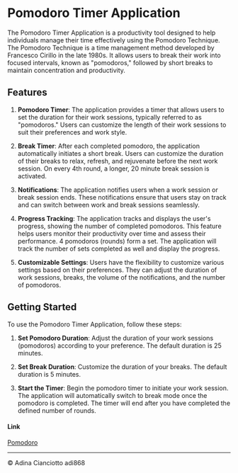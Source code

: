 # Pomodoro Timer Application

The Pomodoro Timer Application is a productivity tool designed to help individuals manage their time effectively using the Pomodoro Technique. The Pomodoro Technique is a time management method developed by Francesco Cirillo in the late 1980s. It allows users to break their work into focused intervals, known as "pomodoros," followed by short breaks to maintain concentration and productivity.

## Features

1. **Pomodoro Timer**: The application provides a timer that allows users to set the duration for their work sessions, typically referred to as "pomodoros." Users can customize the length of their work sessions to suit their preferences and work style.

2. **Break Timer**: After each completed pomodoro, the application automatically initiates a short break. Users can customize the duration of their breaks to relax, refresh, and rejuvenate before the next work session. On every 4th round, a longer, 20 minute break session is activated.

3. **Notifications**: The application notifies users when a work session or break session ends. These notifications ensure that users stay on track and can switch between work and break sessions seamlessly.

4. **Progress Tracking**: The application tracks and displays the user's progress, showing the number of completed pomodoros. This feature helps users monitor their productivity over time and assess their performance. 4 pomodoros (rounds) form a set. The application will track the number of sets completed as well and display the progress.

5. **Customizable Settings**: Users have the flexibility to customize various settings based on their preferences. They can adjust the duration of work sessions, breaks, the volume of the notifications, and the number of pomodoros. 

## Getting Started

To use the Pomodoro Timer Application, follow these steps:

1. **Set Pomodoro Duration**: Adjust the duration of your work sessions (pomodoros) according to your preference. The default duration is 25 minutes.

2. **Set Break Duration**: Customize the duration of your breaks. The default duration is 5 minutes.

3. **Start the Timer**: Begin the pomodoro timer to initiate your work session. The application will automatically switch to break mode once the pomodoro is completed. The timer will end after you have completed the defined number of rounds.

   
#### Link

[Pomodoro](https://adi868.github.io/Pomodoro/)

---

© Adina Cianciotto adi868
